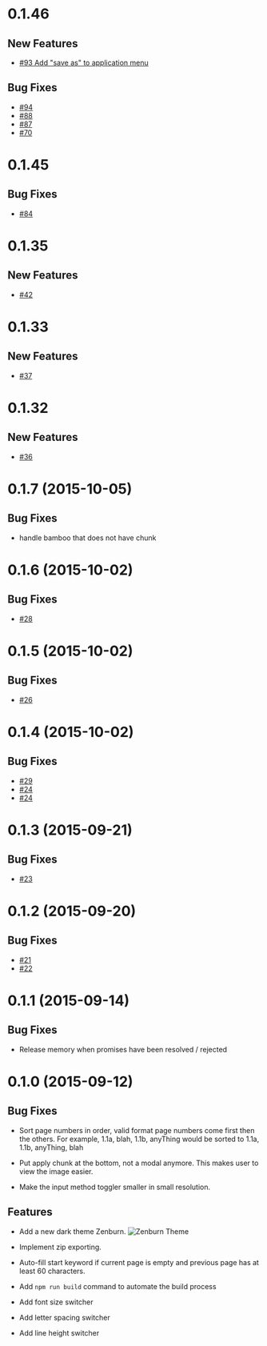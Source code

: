 <a name="0.1.46"></a>

# 0.1.46

## New Features
- [\#93 Add "save as" to application menu](https://github.com/karmapa/ketaka-lite/issues/93)

## Bug Fixes
- [\#94](https://github.com/karmapa/ketaka-lite/issues/94)
- [\#88](https://github.com/karmapa/ketaka-lite/issues/88)
- [\#87](https://github.com/karmapa/ketaka-lite/issues/87)
- [\#70](https://github.com/karmapa/ketaka-lite/issues/70)

<a name="0.1.45"></a>

# 0.1.45

## Bug Fixes
- [\#84](https://github.com/karmapa/ketaka-lite/issues/84)

<a name="0.1.35"></a>

# 0.1.35

## New Features
- [\#42](https://github.com/karmapa/ketaka-lite/issues/42)

<a name="0.1.33"></a>

# 0.1.33

## New Features
- [\#37](https://github.com/karmapa/ketaka-lite/issues/37)

<a name="0.1.32"></a>

# 0.1.32

## New Features
- [\#36](https://github.com/karmapa/ketaka-lite/issues/36)

<a name="0.1.7"></a>

# 0.1.7 (2015-10-05)

## Bug Fixes

- handle bamboo that does not have chunk

<a name="0.1.6"></a>

# 0.1.6 (2015-10-02)

## Bug Fixes

- [\#28](https://github.com/karmapa/ketaka-lite/issues/28)

<a name="0.1.5"></a>

# 0.1.5 (2015-10-02)

## Bug Fixes

- [\#26](https://github.com/karmapa/ketaka-lite/issues/26)

<a name="0.1.4"></a>

# 0.1.4 (2015-10-02)

## Bug Fixes

- [\#29](https://github.com/karmapa/ketaka-lite/issues/29)
- [\#24](https://github.com/karmapa/ketaka-lite/issues/25)
- [\#24](https://github.com/karmapa/ketaka-lite/issues/24)


<a name="0.1.3"></a>
# 0.1.3 (2015-09-21)

## Bug Fixes

- [\#23](https://github.com/karmapa/ketaka-lite/issues/23)


<a name="0.1.2"></a>
# 0.1.2 (2015-09-20)

## Bug Fixes

- [\#21](https://github.com/karmapa/ketaka-lite/issues/21)
- [\#22](https://github.com/karmapa/ketaka-lite/issues/22)

<a name="0.1.1"></a>
# 0.1.1 (2015-09-14)

## Bug Fixes

- Release memory when promises have been resolved / rejected

<a name="0.1.0"></a>
# 0.1.0 (2015-09-12)

## Bug Fixes

- Sort page numbers in order, valid format page numbers come first then the others.
For example, 1.1a, blah, 1.1b, anyThing would be sorted to 1.1a, 1.1b, anyThing, blah

- Put apply chunk at the bottom, not a modal anymore. This makes user to view the image easier.

- Make the input method toggler smaller in small resolution.


## Features

- Add a new dark theme Zenburn.
![Zenburn Theme](https://raw.githubusercontent.com/kmsheng/ketaka-lite/master/files/documentation/ketaka-lite-zenburn.png)

- Implement zip exporting.

- Auto-fill start keyword if current page is empty and previous page has at least 60 characters.

- Add `npm run build` command to automate the build process

- Add font size switcher

- Add letter spacing switcher

- Add line height switcher
